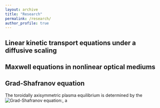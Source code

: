 ```yaml
---
layout: archive
title: "Research"
permalink: /research/
author_profile: true
---
```


Linear kinetic transport equations under a diffusive scaling
--------------------------

Maxwell equations in nonlinear optical mediums
------------------------

Grad-Shafranov equation
--------------------------
The toroidally axisymmetric plasma equilibrium is determined by the ![Grad-Shafranov equation:](/images/grad-shafranov.png), a
